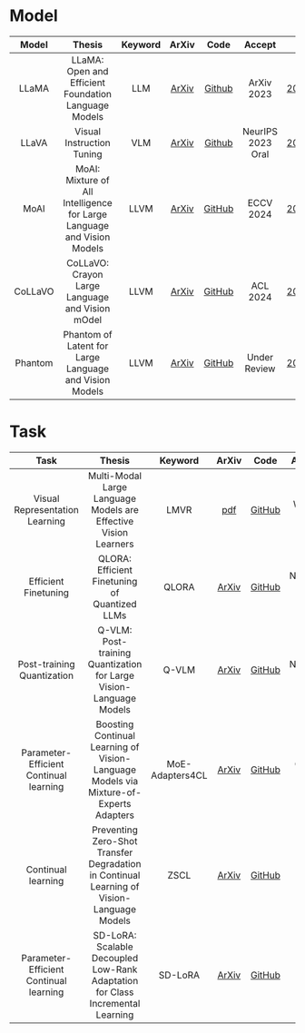 # Model
| Model | Thesis | Keyword | ArXiv | Code | Accept | Study |
| :---: | :---: | :---: | :---: | :---: | :---: | :---: | 
| LLaMA | LLaMA: Open and Efficient Foundation Language Models | LLM | [ArXiv](https://arxiv.org/abs/2302.13971) | [Github](https://github.com/meta-llama/llama) | ArXiv 2023 | [20250416_0112](Model/LLaMA_공부_20250416_0112.pdf) |
| LLaVA | Visual Instruction Tuning | VLM | [ArXiv](https://arxiv.org/abs/2304.08485) | [Github](https://github.com/haotian-liu/LLaVA) | NeurIPS 2023 Oral | [20250418_0017](Model/LLaVA_공부_20250418_0017.pdf) |
| MoAI | MoAI: Mixture of All Intelligence  for Large Language and Vision Models | LLVM | [ArXiv](https://arxiv.org/abs/2403.07508) | [GitHub](https://github.com/ByungKwanLee/MoAI) | ECCV 2024 | [20250429_0048](Model/MoAI공부_20250429_0048.pdf) |
| CoLLaVO | CoLLaVO: Crayon Large Language and Vision mOdel | LLVM | [ArXiv](https://arxiv.org/abs/2402.11248) | [GitHub](https://github.com/ByungKwanLee/CoLLaVO?tab=readme-ov-file) | ACL 2024 | [20250430_0022](Model/Collavo공부_20250430_0022.pdf) |
| Phantom | Phantom of Latent for Large Language and Vision Models | LLVM | [ArXiv](https://arxiv.org/abs/2409.14713) | [GitHub](https://github.com/ByungKwanLee/Phantom) | Under Review | [20250521_0112](Model/Phantom공부_20250521_0112.pdf) |

# Task
| Task | Thesis | Keyword | ArXiv | Code | Accept | Study |
| :---: | :---: | :---: | :---: | :---: | :---: | :---: | 
| Visual Representation Learning | Multi-Modal Large Language Models are Effective Vision Learners | LMVR | [pdf](https://openaccess.thecvf.com/content/WACV2025/papers/Sun_Multi-Modal_Large_Language_Models_are_Effective_Vision_Learners_WACV_2025_paper.pdf) | [GitHub](https://github.com/lisun-ai/LMVR) | WACV 2025 | [20250413_1956](Task/LMVR_공부_20250413_1956.pdf) |
| Efficient Finetuning | QLORA: Efficient Finetuning of Quantized LLMs | QLORA | [ArXiv](https://arxiv.org/abs/2305.14314) | [GitHub](https://github.com/artidoro/qlora) | NeurIPS 2023 oral | [2020506_0050](Task/QLORA공부_20250506_0050.pdf) |
| Post-training Quantization | Q-VLM: Post-training Quantization for Large Vision-Language Models | Q-VLM | [ArXiv](https://arxiv.org/abs/2410.08119) | [GitHub](https://github.com/ChangyuanWang17/QVLM) | NeurIPS 2024 | [2020506_0058](Task/Q-VLM공부_20250506_0058.pdf) |
| Parameter-Efficient Continual learning | Boosting Continual Learning of Vision-Language Models via Mixture-of-Experts Adapters | MoE-Adapters4CL | [ArXiv](https://arxiv.org/abs/2403.11549) | [GitHub](https://github.com/JiazuoYu/MoE-Adapters4CL) | CVPR 2024 | [20250516_0330](Task/MoE-Adapters4CL공부_20250516_0330.pdf) |
| Continual learning | Preventing Zero-Shot Transfer Degradation in Continual Learning of Vision-Language Models | ZSCL | [ArXiv](https://arxiv.org/abs/2303.06628) | [GitHub](https://github.com/Thunderbeee/ZSCL) | ICCV 2023 | [20250518_2345](Task/ZSCL공부_20250518_2345.pdf) |
| Parameter-Efficient Continual learning | SD-LoRA: Scalable Decoupled Low-Rank Adaptation for Class Incremental Learning | SD-LoRA | [ArXiv](https://arxiv.org/abs/2501.13198) | [GitHub](https://github.com/WuYichen-97/SD-Lora-CL?tab=readme-ov-file) | ICLR 2025 Oral | 20250528 |
